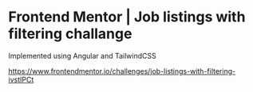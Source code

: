 # Frontend Mentor | Job listings with filtering challange

Implemented using Angular and TailwindCSS

https://www.frontendmentor.io/challenges/job-listings-with-filtering-ivstIPCt